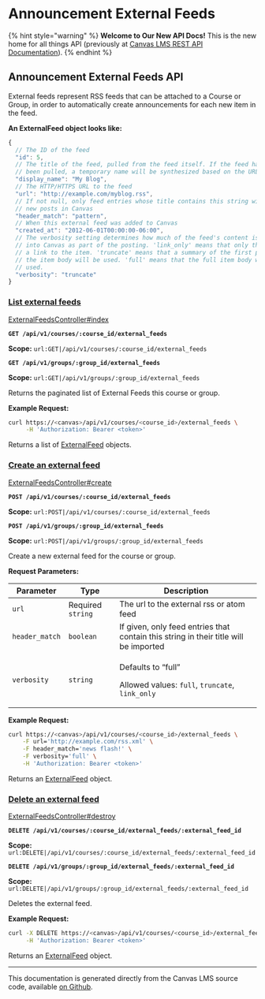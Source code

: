 # Announcement External Feeds

{% hint style="warning" %}
**Welcome to Our New API Docs!** This is the new home for all things API (previously at [Canvas LMS REST API Documentation](https://api.instructure.com)).
{% endhint %}

## Announcement External Feeds API

External feeds represent RSS feeds that can be attached to a Course or Group, in order to automatically create announcements for each new item in the feed.

**An ExternalFeed object looks like:**

```js
{
  // The ID of the feed
  "id": 5,
  // The title of the feed, pulled from the feed itself. If the feed hasn't yet
  // been pulled, a temporary name will be synthesized based on the URL
  "display_name": "My Blog",
  // The HTTP/HTTPS URL to the feed
  "url": "http://example.com/myblog.rss",
  // If not null, only feed entries whose title contains this string will trigger
  // new posts in Canvas
  "header_match": "pattern",
  // When this external feed was added to Canvas
  "created_at": "2012-06-01T00:00:00-06:00",
  // The verbosity setting determines how much of the feed's content is imported
  // into Canvas as part of the posting. 'link_only' means that only the title and
  // a link to the item. 'truncate' means that a summary of the first portion of
  // the item body will be used. 'full' means that the full item body will be
  // used.
  "verbosity": "truncate"
}
```

### [List external feeds](#method.external_feeds.index) <a href="#method.external_feeds.index" id="method.external_feeds.index"></a>

[ExternalFeedsController#index](https://github.com/instructure/canvas-lms/blob/master/app/controllers/external_feeds_controller.rb)

**`GET /api/v1/courses/:course_id/external_feeds`**

**Scope:** `url:GET|/api/v1/courses/:course_id/external_feeds`

**`GET /api/v1/groups/:group_id/external_feeds`**

**Scope:** `url:GET|/api/v1/groups/:group_id/external_feeds`

Returns the paginated list of External Feeds this course or group.

**Example Request:**

```bash
curl https://<canvas>/api/v1/courses/<course_id>/external_feeds \
     -H 'Authorization: Bearer <token>'
```

Returns a list of [ExternalFeed](#externalfeed) objects.

### [Create an external feed](#method.external_feeds.create) <a href="#method.external_feeds.create" id="method.external_feeds.create"></a>

[ExternalFeedsController#create](https://github.com/instructure/canvas-lms/blob/master/app/controllers/external_feeds_controller.rb)

**`POST /api/v1/courses/:course_id/external_feeds`**

**Scope:** `url:POST|/api/v1/courses/:course_id/external_feeds`

**`POST /api/v1/groups/:group_id/external_feeds`**

**Scope:** `url:POST|/api/v1/groups/:group_id/external_feeds`

Create a new external feed for the course or group.

**Request Parameters:**

| Parameter      | Type              | Description                                                                                                      |
| -------------- | ----------------- | ---------------------------------------------------------------------------------------------------------------- |
| `url`          | Required `string` | The url to the external rss or atom feed                                                                         |
| `header_match` | `boolean`         | If given, only feed entries that contain this string in their title will be imported                             |
| `verbosity`    | `string`          | <p>Defaults to “full”</p><p>Allowed values: <code>full</code>, <code>truncate</code>, <code>link_only</code></p> |

**Example Request:**

```bash
curl https://<canvas>/api/v1/courses/<course_id>/external_feeds \
    -F url='http://example.com/rss.xml' \
    -F header_match='news flash!' \
    -F verbosity='full' \
    -H 'Authorization: Bearer <token>'
```

Returns an [ExternalFeed](#externalfeed) object.

### [Delete an external feed](#method.external_feeds.destroy) <a href="#method.external_feeds.destroy" id="method.external_feeds.destroy"></a>

[ExternalFeedsController#destroy](https://github.com/instructure/canvas-lms/blob/master/app/controllers/external_feeds_controller.rb)

**`DELETE /api/v1/courses/:course_id/external_feeds/:external_feed_id`**

**Scope:** `url:DELETE|/api/v1/courses/:course_id/external_feeds/:external_feed_id`

**`DELETE /api/v1/groups/:group_id/external_feeds/:external_feed_id`**

**Scope:** `url:DELETE|/api/v1/groups/:group_id/external_feeds/:external_feed_id`

Deletes the external feed.

**Example Request:**

```bash
curl -X DELETE https://<canvas>/api/v1/courses/<course_id>/external_feeds/<feed_id> \
     -H 'Authorization: Bearer <token>'
```

Returns an [ExternalFeed](#externalfeed) object.

---

This documentation is generated directly from the Canvas LMS source code, available [on Github](https://github.com/instructure/canvas-lms).
